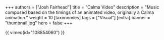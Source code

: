 +++
authors = ["Josh Fairhead"]
title = "Calma Video"
description = "Music composed based on the timings of an animated video, originally a Calma animation."
weight = 10
[taxonomies]
tags = ["Visual"]
[extra]
banner = "thumbnail.jpg"
hero = false
+++

{{ vimeo(id="108854060") }}
